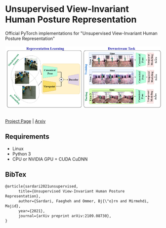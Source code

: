# Unsupervised View-Invariant Human Posture Representation
Official PyTorch implementations for "Unsupervised View-Invariant Human Posture Representation"
<br><br>
<img src='imgs/last-version-overal-bnmvc2021 (2).png' width=900>
<br><br>

[Project Page]() |  [Arxiv](https://arxiv.org/pdf/2109.08730.pdf)

## Requirements
- Linux 
- Python 3
- CPU or NVIDIA GPU + CUDA CuDNN


## BibTex

```
@article{sardari2021unsupervised,
      title={Unsupervised View-Invariant Human Posture Representation}, 
      author={Sardari, Faegheh and Ommer, Bj{\"o}rn and Mirmehdi, Majid},
      year={2021},
      journal={arXiv preprint arXiv:2109.08730},
}
```
